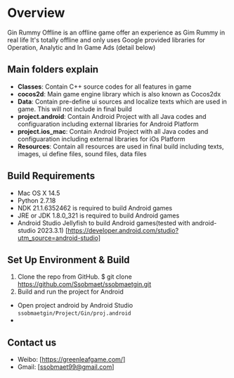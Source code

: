 Overview
=========
Gin Rummy Offline is an offline game offer an experience as Gim Rummy in real life
It's totally offline and only uses Google provided libraries for Operation, Analytic and In Game Ads (detail below)

Main folders explain
-----------------------
* **Classes**: Contain C++ source codes for all features in game
* **cocos2d**: Main game engine library which is also known as Cocos2dx
* **Data**: Contain  pre-define ui sources and localize texts which are used in game. This will not include in final build
* **project.android**: Contain Android Project with all Java codes and configuaration including external libraries for Android Platform
* **project.ios_mac**: Contain Android Project with all Java codes and configuaration including external libraries for iOs Platform
* **Resources**: Contain all resources are used in final build including texts, images, ui define files, sound files, data files

Build Requirements
------------------
* Mac OS X 14.5
* Python 2.7.18
* NDK 21.1.6352462 is required to build Android games
* JRE or JDK 1.8.0_321 is required to build Android games
* Android Studio Jellyfish to build Android games(tested with android-studio 2023.3.1)  [https://developer.android.com/studio?utm_source=android-studio]

Set Up Environment & Build
-----------------------

1. Clone the repo from GitHub. 
         $ git clone https://github.com/Ssobmaet/ssobmaetgin.git
2. Build and run the project for Android
* Open project android by Android Studio `ssobmaetgin/Project/Gin/proj.android`
* 

Contact us
----------
* Weibo: [https://greenleafgame.com/]
* Gmail: [ssobmaet99@gmail.com]
